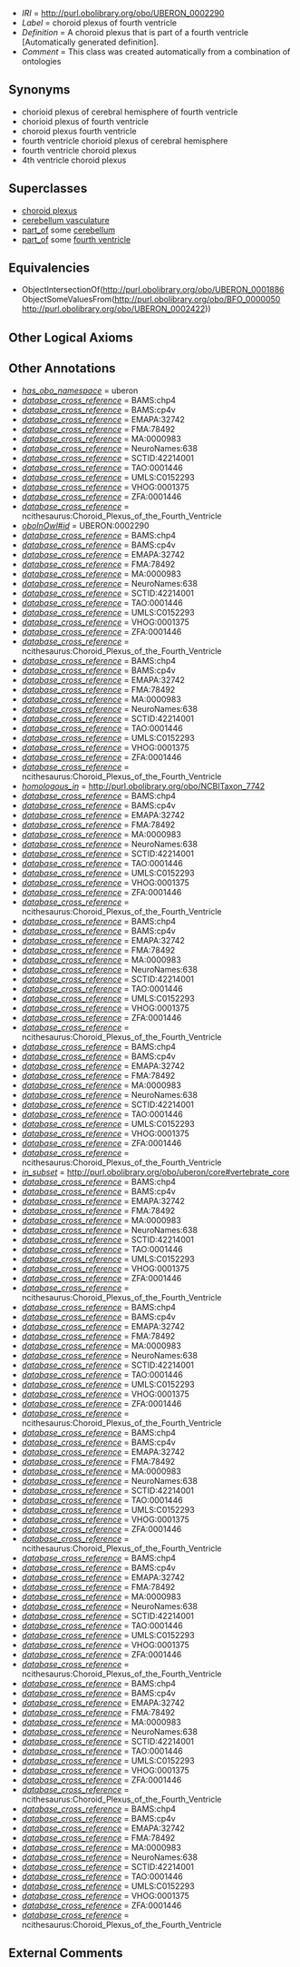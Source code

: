  * *IRI* = http://purl.obolibrary.org/obo/UBERON_0002290
 * *Label* = choroid plexus of fourth ventricle
 * *Definition* = A choroid plexus that is part of a fourth ventricle [Automatically generated definition].
 * *Comment* = This class was created automatically from a combination of ontologies

## Synonyms

 * chorioid plexus of cerebral hemisphere of fourth ventricle
 * chorioid plexus of fourth ventricle
 * choroid plexus fourth ventricle
 * fourth ventricle chorioid plexus of cerebral hemisphere
 * fourth ventricle choroid plexus
 * 4th ventricle choroid plexus

## Superclasses

 * [choroid plexus](../../UBERON/86/UBERON_0001886.md)
 * [cerebellum vasculature](../../UBERON/94/UBERON_0006694.md)
 * [part_of](../../BFO/50/BFO_0000050.md) some [cerebellum](../../UBERON/37/UBERON_0002037.md)
 * [part_of](../../BFO/50/BFO_0000050.md) some [fourth ventricle](../../UBERON/22/UBERON_0002422.md)

## Equivalencies

 * ObjectIntersectionOf(<http://purl.obolibrary.org/obo/UBERON_0001886> ObjectSomeValuesFrom(<http://purl.obolibrary.org/obo/BFO_0000050> <http://purl.obolibrary.org/obo/UBERON_0002422>))

## Other Logical Axioms


## Other Annotations

 * *[has_obo_namespace](../../ce/oboInOwl#hasOBONamespace.md)* = uberon
 * *[database_cross_reference](../../ef/oboInOwl#hasDbXref.md)* = BAMS:chp4
 * *[database_cross_reference](../../ef/oboInOwl#hasDbXref.md)* = BAMS:cp4v
 * *[database_cross_reference](../../ef/oboInOwl#hasDbXref.md)* = EMAPA:32742
 * *[database_cross_reference](../../ef/oboInOwl#hasDbXref.md)* = FMA:78492
 * *[database_cross_reference](../../ef/oboInOwl#hasDbXref.md)* = MA:0000983
 * *[database_cross_reference](../../ef/oboInOwl#hasDbXref.md)* = NeuroNames:638
 * *[database_cross_reference](../../ef/oboInOwl#hasDbXref.md)* = SCTID:42214001
 * *[database_cross_reference](../../ef/oboInOwl#hasDbXref.md)* = TAO:0001446
 * *[database_cross_reference](../../ef/oboInOwl#hasDbXref.md)* = UMLS:C0152293
 * *[database_cross_reference](../../ef/oboInOwl#hasDbXref.md)* = VHOG:0001375
 * *[database_cross_reference](../../ef/oboInOwl#hasDbXref.md)* = ZFA:0001446
 * *[database_cross_reference](../../ef/oboInOwl#hasDbXref.md)* = ncithesaurus:Choroid_Plexus_of_the_Fourth_Ventricle
 * *[oboInOwl#id](../../id/oboInOwl#id.md)* = UBERON:0002290
 * *[database_cross_reference](../../ef/oboInOwl#hasDbXref.md)* = BAMS:chp4
 * *[database_cross_reference](../../ef/oboInOwl#hasDbXref.md)* = BAMS:cp4v
 * *[database_cross_reference](../../ef/oboInOwl#hasDbXref.md)* = EMAPA:32742
 * *[database_cross_reference](../../ef/oboInOwl#hasDbXref.md)* = FMA:78492
 * *[database_cross_reference](../../ef/oboInOwl#hasDbXref.md)* = MA:0000983
 * *[database_cross_reference](../../ef/oboInOwl#hasDbXref.md)* = NeuroNames:638
 * *[database_cross_reference](../../ef/oboInOwl#hasDbXref.md)* = SCTID:42214001
 * *[database_cross_reference](../../ef/oboInOwl#hasDbXref.md)* = TAO:0001446
 * *[database_cross_reference](../../ef/oboInOwl#hasDbXref.md)* = UMLS:C0152293
 * *[database_cross_reference](../../ef/oboInOwl#hasDbXref.md)* = VHOG:0001375
 * *[database_cross_reference](../../ef/oboInOwl#hasDbXref.md)* = ZFA:0001446
 * *[database_cross_reference](../../ef/oboInOwl#hasDbXref.md)* = ncithesaurus:Choroid_Plexus_of_the_Fourth_Ventricle
 * *[database_cross_reference](../../ef/oboInOwl#hasDbXref.md)* = BAMS:chp4
 * *[database_cross_reference](../../ef/oboInOwl#hasDbXref.md)* = BAMS:cp4v
 * *[database_cross_reference](../../ef/oboInOwl#hasDbXref.md)* = EMAPA:32742
 * *[database_cross_reference](../../ef/oboInOwl#hasDbXref.md)* = FMA:78492
 * *[database_cross_reference](../../ef/oboInOwl#hasDbXref.md)* = MA:0000983
 * *[database_cross_reference](../../ef/oboInOwl#hasDbXref.md)* = NeuroNames:638
 * *[database_cross_reference](../../ef/oboInOwl#hasDbXref.md)* = SCTID:42214001
 * *[database_cross_reference](../../ef/oboInOwl#hasDbXref.md)* = TAO:0001446
 * *[database_cross_reference](../../ef/oboInOwl#hasDbXref.md)* = UMLS:C0152293
 * *[database_cross_reference](../../ef/oboInOwl#hasDbXref.md)* = VHOG:0001375
 * *[database_cross_reference](../../ef/oboInOwl#hasDbXref.md)* = ZFA:0001446
 * *[database_cross_reference](../../ef/oboInOwl#hasDbXref.md)* = ncithesaurus:Choroid_Plexus_of_the_Fourth_Ventricle
 * *[homologous_in](../../core#homologous/in/core#homologous_in.md)* = http://purl.obolibrary.org/obo/NCBITaxon_7742
 * *[database_cross_reference](../../ef/oboInOwl#hasDbXref.md)* = BAMS:chp4
 * *[database_cross_reference](../../ef/oboInOwl#hasDbXref.md)* = BAMS:cp4v
 * *[database_cross_reference](../../ef/oboInOwl#hasDbXref.md)* = EMAPA:32742
 * *[database_cross_reference](../../ef/oboInOwl#hasDbXref.md)* = FMA:78492
 * *[database_cross_reference](../../ef/oboInOwl#hasDbXref.md)* = MA:0000983
 * *[database_cross_reference](../../ef/oboInOwl#hasDbXref.md)* = NeuroNames:638
 * *[database_cross_reference](../../ef/oboInOwl#hasDbXref.md)* = SCTID:42214001
 * *[database_cross_reference](../../ef/oboInOwl#hasDbXref.md)* = TAO:0001446
 * *[database_cross_reference](../../ef/oboInOwl#hasDbXref.md)* = UMLS:C0152293
 * *[database_cross_reference](../../ef/oboInOwl#hasDbXref.md)* = VHOG:0001375
 * *[database_cross_reference](../../ef/oboInOwl#hasDbXref.md)* = ZFA:0001446
 * *[database_cross_reference](../../ef/oboInOwl#hasDbXref.md)* = ncithesaurus:Choroid_Plexus_of_the_Fourth_Ventricle
 * *[database_cross_reference](../../ef/oboInOwl#hasDbXref.md)* = BAMS:chp4
 * *[database_cross_reference](../../ef/oboInOwl#hasDbXref.md)* = BAMS:cp4v
 * *[database_cross_reference](../../ef/oboInOwl#hasDbXref.md)* = EMAPA:32742
 * *[database_cross_reference](../../ef/oboInOwl#hasDbXref.md)* = FMA:78492
 * *[database_cross_reference](../../ef/oboInOwl#hasDbXref.md)* = MA:0000983
 * *[database_cross_reference](../../ef/oboInOwl#hasDbXref.md)* = NeuroNames:638
 * *[database_cross_reference](../../ef/oboInOwl#hasDbXref.md)* = SCTID:42214001
 * *[database_cross_reference](../../ef/oboInOwl#hasDbXref.md)* = TAO:0001446
 * *[database_cross_reference](../../ef/oboInOwl#hasDbXref.md)* = UMLS:C0152293
 * *[database_cross_reference](../../ef/oboInOwl#hasDbXref.md)* = VHOG:0001375
 * *[database_cross_reference](../../ef/oboInOwl#hasDbXref.md)* = ZFA:0001446
 * *[database_cross_reference](../../ef/oboInOwl#hasDbXref.md)* = ncithesaurus:Choroid_Plexus_of_the_Fourth_Ventricle
 * *[database_cross_reference](../../ef/oboInOwl#hasDbXref.md)* = BAMS:chp4
 * *[database_cross_reference](../../ef/oboInOwl#hasDbXref.md)* = BAMS:cp4v
 * *[database_cross_reference](../../ef/oboInOwl#hasDbXref.md)* = EMAPA:32742
 * *[database_cross_reference](../../ef/oboInOwl#hasDbXref.md)* = FMA:78492
 * *[database_cross_reference](../../ef/oboInOwl#hasDbXref.md)* = MA:0000983
 * *[database_cross_reference](../../ef/oboInOwl#hasDbXref.md)* = NeuroNames:638
 * *[database_cross_reference](../../ef/oboInOwl#hasDbXref.md)* = SCTID:42214001
 * *[database_cross_reference](../../ef/oboInOwl#hasDbXref.md)* = TAO:0001446
 * *[database_cross_reference](../../ef/oboInOwl#hasDbXref.md)* = UMLS:C0152293
 * *[database_cross_reference](../../ef/oboInOwl#hasDbXref.md)* = VHOG:0001375
 * *[database_cross_reference](../../ef/oboInOwl#hasDbXref.md)* = ZFA:0001446
 * *[database_cross_reference](../../ef/oboInOwl#hasDbXref.md)* = ncithesaurus:Choroid_Plexus_of_the_Fourth_Ventricle
 * *[in_subset](../../et/oboInOwl#inSubset.md)* = http://purl.obolibrary.org/obo/uberon/core#vertebrate_core
 * *[database_cross_reference](../../ef/oboInOwl#hasDbXref.md)* = BAMS:chp4
 * *[database_cross_reference](../../ef/oboInOwl#hasDbXref.md)* = BAMS:cp4v
 * *[database_cross_reference](../../ef/oboInOwl#hasDbXref.md)* = EMAPA:32742
 * *[database_cross_reference](../../ef/oboInOwl#hasDbXref.md)* = FMA:78492
 * *[database_cross_reference](../../ef/oboInOwl#hasDbXref.md)* = MA:0000983
 * *[database_cross_reference](../../ef/oboInOwl#hasDbXref.md)* = NeuroNames:638
 * *[database_cross_reference](../../ef/oboInOwl#hasDbXref.md)* = SCTID:42214001
 * *[database_cross_reference](../../ef/oboInOwl#hasDbXref.md)* = TAO:0001446
 * *[database_cross_reference](../../ef/oboInOwl#hasDbXref.md)* = UMLS:C0152293
 * *[database_cross_reference](../../ef/oboInOwl#hasDbXref.md)* = VHOG:0001375
 * *[database_cross_reference](../../ef/oboInOwl#hasDbXref.md)* = ZFA:0001446
 * *[database_cross_reference](../../ef/oboInOwl#hasDbXref.md)* = ncithesaurus:Choroid_Plexus_of_the_Fourth_Ventricle
 * *[database_cross_reference](../../ef/oboInOwl#hasDbXref.md)* = BAMS:chp4
 * *[database_cross_reference](../../ef/oboInOwl#hasDbXref.md)* = BAMS:cp4v
 * *[database_cross_reference](../../ef/oboInOwl#hasDbXref.md)* = EMAPA:32742
 * *[database_cross_reference](../../ef/oboInOwl#hasDbXref.md)* = FMA:78492
 * *[database_cross_reference](../../ef/oboInOwl#hasDbXref.md)* = MA:0000983
 * *[database_cross_reference](../../ef/oboInOwl#hasDbXref.md)* = NeuroNames:638
 * *[database_cross_reference](../../ef/oboInOwl#hasDbXref.md)* = SCTID:42214001
 * *[database_cross_reference](../../ef/oboInOwl#hasDbXref.md)* = TAO:0001446
 * *[database_cross_reference](../../ef/oboInOwl#hasDbXref.md)* = UMLS:C0152293
 * *[database_cross_reference](../../ef/oboInOwl#hasDbXref.md)* = VHOG:0001375
 * *[database_cross_reference](../../ef/oboInOwl#hasDbXref.md)* = ZFA:0001446
 * *[database_cross_reference](../../ef/oboInOwl#hasDbXref.md)* = ncithesaurus:Choroid_Plexus_of_the_Fourth_Ventricle
 * *[database_cross_reference](../../ef/oboInOwl#hasDbXref.md)* = BAMS:chp4
 * *[database_cross_reference](../../ef/oboInOwl#hasDbXref.md)* = BAMS:cp4v
 * *[database_cross_reference](../../ef/oboInOwl#hasDbXref.md)* = EMAPA:32742
 * *[database_cross_reference](../../ef/oboInOwl#hasDbXref.md)* = FMA:78492
 * *[database_cross_reference](../../ef/oboInOwl#hasDbXref.md)* = MA:0000983
 * *[database_cross_reference](../../ef/oboInOwl#hasDbXref.md)* = NeuroNames:638
 * *[database_cross_reference](../../ef/oboInOwl#hasDbXref.md)* = SCTID:42214001
 * *[database_cross_reference](../../ef/oboInOwl#hasDbXref.md)* = TAO:0001446
 * *[database_cross_reference](../../ef/oboInOwl#hasDbXref.md)* = UMLS:C0152293
 * *[database_cross_reference](../../ef/oboInOwl#hasDbXref.md)* = VHOG:0001375
 * *[database_cross_reference](../../ef/oboInOwl#hasDbXref.md)* = ZFA:0001446
 * *[database_cross_reference](../../ef/oboInOwl#hasDbXref.md)* = ncithesaurus:Choroid_Plexus_of_the_Fourth_Ventricle
 * *[database_cross_reference](../../ef/oboInOwl#hasDbXref.md)* = BAMS:chp4
 * *[database_cross_reference](../../ef/oboInOwl#hasDbXref.md)* = BAMS:cp4v
 * *[database_cross_reference](../../ef/oboInOwl#hasDbXref.md)* = EMAPA:32742
 * *[database_cross_reference](../../ef/oboInOwl#hasDbXref.md)* = FMA:78492
 * *[database_cross_reference](../../ef/oboInOwl#hasDbXref.md)* = MA:0000983
 * *[database_cross_reference](../../ef/oboInOwl#hasDbXref.md)* = NeuroNames:638
 * *[database_cross_reference](../../ef/oboInOwl#hasDbXref.md)* = SCTID:42214001
 * *[database_cross_reference](../../ef/oboInOwl#hasDbXref.md)* = TAO:0001446
 * *[database_cross_reference](../../ef/oboInOwl#hasDbXref.md)* = UMLS:C0152293
 * *[database_cross_reference](../../ef/oboInOwl#hasDbXref.md)* = VHOG:0001375
 * *[database_cross_reference](../../ef/oboInOwl#hasDbXref.md)* = ZFA:0001446
 * *[database_cross_reference](../../ef/oboInOwl#hasDbXref.md)* = ncithesaurus:Choroid_Plexus_of_the_Fourth_Ventricle
 * *[database_cross_reference](../../ef/oboInOwl#hasDbXref.md)* = BAMS:chp4
 * *[database_cross_reference](../../ef/oboInOwl#hasDbXref.md)* = BAMS:cp4v
 * *[database_cross_reference](../../ef/oboInOwl#hasDbXref.md)* = EMAPA:32742
 * *[database_cross_reference](../../ef/oboInOwl#hasDbXref.md)* = FMA:78492
 * *[database_cross_reference](../../ef/oboInOwl#hasDbXref.md)* = MA:0000983
 * *[database_cross_reference](../../ef/oboInOwl#hasDbXref.md)* = NeuroNames:638
 * *[database_cross_reference](../../ef/oboInOwl#hasDbXref.md)* = SCTID:42214001
 * *[database_cross_reference](../../ef/oboInOwl#hasDbXref.md)* = TAO:0001446
 * *[database_cross_reference](../../ef/oboInOwl#hasDbXref.md)* = UMLS:C0152293
 * *[database_cross_reference](../../ef/oboInOwl#hasDbXref.md)* = VHOG:0001375
 * *[database_cross_reference](../../ef/oboInOwl#hasDbXref.md)* = ZFA:0001446
 * *[database_cross_reference](../../ef/oboInOwl#hasDbXref.md)* = ncithesaurus:Choroid_Plexus_of_the_Fourth_Ventricle
 * *[database_cross_reference](../../ef/oboInOwl#hasDbXref.md)* = BAMS:chp4
 * *[database_cross_reference](../../ef/oboInOwl#hasDbXref.md)* = BAMS:cp4v
 * *[database_cross_reference](../../ef/oboInOwl#hasDbXref.md)* = EMAPA:32742
 * *[database_cross_reference](../../ef/oboInOwl#hasDbXref.md)* = FMA:78492
 * *[database_cross_reference](../../ef/oboInOwl#hasDbXref.md)* = MA:0000983
 * *[database_cross_reference](../../ef/oboInOwl#hasDbXref.md)* = NeuroNames:638
 * *[database_cross_reference](../../ef/oboInOwl#hasDbXref.md)* = SCTID:42214001
 * *[database_cross_reference](../../ef/oboInOwl#hasDbXref.md)* = TAO:0001446
 * *[database_cross_reference](../../ef/oboInOwl#hasDbXref.md)* = UMLS:C0152293
 * *[database_cross_reference](../../ef/oboInOwl#hasDbXref.md)* = VHOG:0001375
 * *[database_cross_reference](../../ef/oboInOwl#hasDbXref.md)* = ZFA:0001446
 * *[database_cross_reference](../../ef/oboInOwl#hasDbXref.md)* = ncithesaurus:Choroid_Plexus_of_the_Fourth_Ventricle

## External Comments

